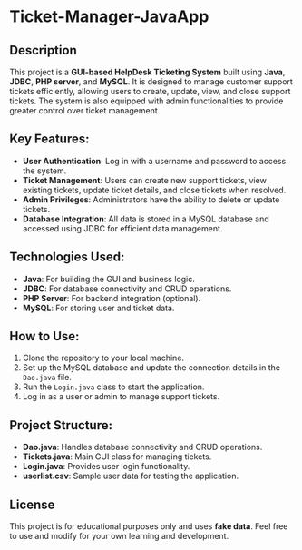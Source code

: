 # Ticket-Manager-JavaApp

## Description
This project is a **GUI-based HelpDesk Ticketing System** built using **Java**, **JDBC**, **PHP server**, and **MySQL**. It is designed to manage customer support tickets efficiently, allowing users to create, update, view, and close support tickets. The system is also equipped with admin functionalities to provide greater control over ticket management.

## Key Features:
- **User Authentication**: Log in with a username and password to access the system.
- **Ticket Management**: Users can create new support tickets, view existing tickets, update ticket details, and close tickets when resolved.
- **Admin Privileges**: Administrators have the ability to delete or update tickets.
- **Database Integration**: All data is stored in a MySQL database and accessed using JDBC for efficient data management.

## Technologies Used:
- **Java**: For building the GUI and business logic.
- **JDBC**: For database connectivity and CRUD operations.
- **PHP Server**: For backend integration (optional).
- **MySQL**: For storing user and ticket data.

## How to Use:
1. Clone the repository to your local machine.
2. Set up the MySQL database and update the connection details in the `Dao.java` file.
3. Run the `Login.java` class to start the application.
4. Log in as a user or admin to manage support tickets.

## Project Structure:
- **Dao.java**: Handles database connectivity and CRUD operations.
- **Tickets.java**: Main GUI class for managing tickets.
- **Login.java**: Provides user login functionality.
- **userlist.csv**: Sample user data for testing the application.

## License
This project is for educational purposes only and uses **fake data**. Feel free to use and modify for your own learning and development.
